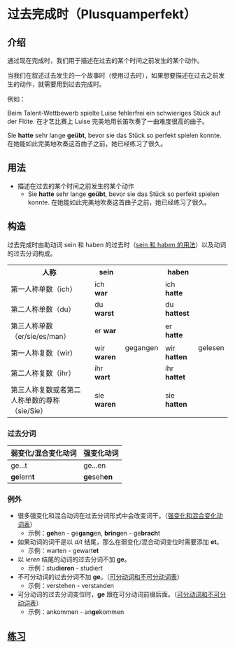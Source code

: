 # 过去完成时（Plusquamperfekt）
## 介绍
通过现在完成时，我们用于描述在过去的某个时间之前发生的某个动作。

当我们在叙述过去发生的一个故事时（使用过去时），如果想要描述在过去之前发生的动作，就需要用到过去完成时。

例如：

Beim Talent-Wettbewerb spielte Luise fehlerfrei ein schwieriges Stück auf der Flöte. 在才艺比赛上 Luise 完美地用长笛吹奏了一曲难度很高的曲子。

Sie **hatte** sehr lange **geübt**, bevor sie das Stück so perfekt spielen konnte. 在她能如此完美地吹奏这首曲子之前，她已经练习了很久。

## 用法
* 描述在过去的某个时间之前发生的某个动作
    * Sie **hatte** sehr lange **geübt**, bevor sie das Stück so perfekt spielen konnte. 在她能如此完美地吹奏这首曲子之前，她已经练习了很久。

## 构造
过去完成时由助动词 sein 和 haben 的过去时（[sein 和 haben 的用法](https://deutsch.lingolia.com/en/grammar/verbs/sein-haben)）以及动词的过去分词构成。

<table>
    <tr>
        <th>人称</th>
        <th>sein</th>
        <th></th>
        <th>haben</th>
        <th></th>
    </tr>
    <tr>
        <td>第一人称单数（ich）</td>
        <td>ich <strong>war</strong></td>
        <td rowspan="6">gegangen</td>
        <td>ich <strong>hatte</strong></td>
        <td rowspan="6">gelesen</td>
    </tr>
    <tr>
        <td>第二人称单数（du）</td>
        <td>du <strong>warst</strong></td>
        <td>du <strong>hattest</strong></td>
    </tr>
    <tr>
        <td>第三人称单数（er/sie/es/man）</td>
        <td>er <strong>war</strong></td>
        <td>er <strong>hatte</strong></td>
    </tr>
    <tr>
        <td>第一人称复数（wir）</td>
        <td>wir <strong>waren</strong></td>
        <td>wir <strong>hatten</strong></td>
    </tr>
    <tr>
        <td>第二人称复数（ihr）</td>
        <td>ihr <strong>wart</strong></td>
        <td>ihr <strong>hattet</strong></td>
    </tr>
    <tr>
        <td>第三人称复数或者第二人称单数的尊称（sie/Sie）</td>
        <td>sie <strong>waren</strong></td>
        <td>sie <strong>hatten</strong></td>
    </tr>
</table>

### 过去分词

|弱变化/混合变化动词   |强变化动词   |
|---|---|
|ge...t   |ge...en   |
|**ge**lern**t**   |**ge**seh**en**   |

### 例外
* 很多强变化和混合动词在过去分词形式中会改变词干。（[强变化和混合变化动词表](https://deutsch.lingolia.com/en/grammar/tenses/irregular-verbs)）
    * 示例：**geh**en - ge**gang**en, **bring**en - ge**brach**t
* 如果动词的词干是以 *d/t* 结尾，那么在弱变化/混合动词变位时需要添加 **et**。
    * 示例：warten - gewart**et**
* 以 *ieren* 结尾的动词的过去分词不加 **ge**。
    * 示例：stud**ieren** - studiert
* 不可分动词的过去分词不加 **ge**。（[可分动词和不可分动词表](https://deutsch.lingolia.com/en/grammar/verbs/separable-verbs)）
    * 示例：verstehen - verstanden
* 可分动词的过去分词变位时，**ge** 跟在可分动词前缀后面。（[可分动词和不可分动词表](https://deutsch.lingolia.com/en/grammar/verbs/separable-verbs)）
    * 示例：ankommen - an**ge**kommen

## [练习](https://deutsch.lingolia.com/en/grammar/tenses/past-perfect/exercises)

